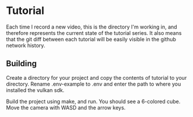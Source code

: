 # Tutorial

Each time I record a new video, this is the directory I'm working in, and therefore represents the current state of the tutorial series. It also means that the git diff between each tutorial will be easily visible in the github network history.

## Building

Create a directory for your project and copy the contents of tutorial to your directory. Rename .env-example to .env and enter the path to where you installed the vulkan sdk.

Build the project using make, and run. You should see a 6-colored cube. Move the camera with WASD and the arrow keys.
